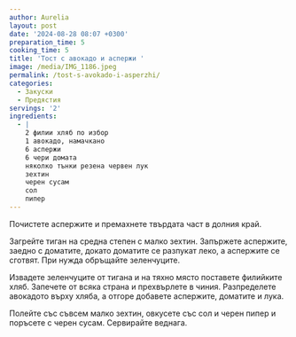 ```yaml
---
author: Aurelia
layout: post
date: '2024-08-28 08:07 +0300'
preparation_time: 5
cooking_time: 5
title: 'Тост с авокадо и аспержи '
image: /media/IMG_1186.jpeg
permalink: /tost-s-avokado-i-asperzhi/
categories:
  - Закуски
  - Предястия
servings: '2'
ingredients:
  - |
    2 филии хляб по избор
    1 авокадо, намачкано
    6 аспержи
    6 чери домата
    няколко тънки резена червен лук
    зехтин
    черен сусам
    сол 
    пипер
---
```

Почистете аспержите и премахнете твърдата част в долния край.

Загрейте тиган на средна степен с малко зехтин. Запържете аспержите, заедно с доматите, докато доматите се разпукат леко, а аспержите се сготвят. При нужда обръщайте зеленчуците.

Извадете зеленчуците от тигана и на тяхно място поставете филийките хляб. Запечете от всяка страна и прехвърлете в чиния. Разпределете авокадото върху хляба, а отгоре добавете аспержите, доматите и лука.

Полейте със съвсем малко зехтин, овкусете със сол и черен пипер и поръсете с черен сусам.
Сервирайте веднага.
